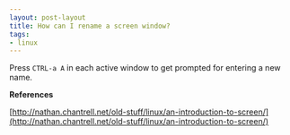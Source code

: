 ```yaml
---
layout: post-layout
title: How can I rename a screen window?
tags:
- linux
---
```


Press `CTRL-a A` in each active window to get prompted for entering a new name.

**References**

[http://nathan.chantrell.net/old-stuff/linux/an-introduction-to-screen/](http://nathan.chantrell.net/old-stuff/linux/an-introduction-to-screen/)
